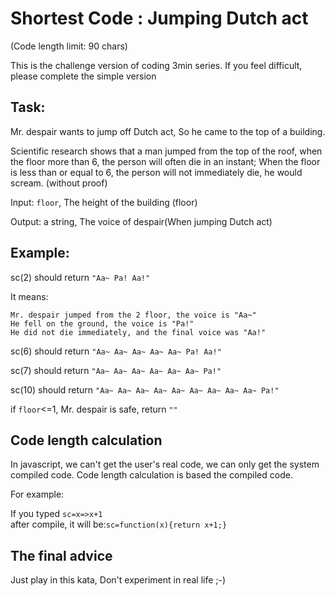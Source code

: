 # Shortest Code : Jumping Dutch act

(Code length limit: 90 chars)

This is the challenge version of coding 3min series. If you feel difficult, please complete the simple version

## Task:

Mr. despair wants to jump off Dutch act, So he came to the top of a building.

Scientific research shows that a man jumped from the top of the roof, when the floor more than 6, the person will often die in an instant; When the floor is less than or equal to 6, the person will not immediately die, he would scream. (without proof)

Input: ```floor```, The height of the building (floor)

Output: a string, The voice of despair(When jumping Dutch act)

## Example:

sc(2)  should return ```"Aa~ Pa! Aa!"```

It means: 
```
Mr. despair jumped from the 2 floor, the voice is "Aa~"
He fell on the ground, the voice is "Pa!"
He did not die immediately, and the final voice was "Aa!"
```
sc(6)  should return ```"Aa~ Aa~ Aa~ Aa~ Aa~ Pa! Aa!"```

sc(7)  should return ```"Aa~ Aa~ Aa~ Aa~ Aa~ Aa~ Pa!"```

sc(10)  should return ```"Aa~ Aa~ Aa~ Aa~ Aa~ Aa~ Aa~ Aa~ Aa~ Pa!"```

if ```floor```<=1, Mr. despair is safe, return ```""```

## Code length calculation

In javascript, we can't get the user's real code, we can only get the system compiled code. Code length calculation is based the compiled code.

For example: 

If you typed ```sc=x=>x+1```  
after compile, it will be:```sc=function(x){return x+1;}```

## The final advice

Just play in this kata, Don't experiment in real life ;-)
